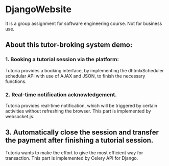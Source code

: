 # DjangoWebsite

It is a group assignment for software engineering course. Not for business use.

## About this tutor-broking system demo:
### 1. Booking a tutorial session via the platform:
Tutoria provides a booking interface, by implementing the dhtmlxScheduler schedular API with use of AJAX and JSON, to finish the necessary functions.
### 2. Real-time notification acknowledgement.
Tutoria provides real-time notification, which will be triggered by certain activities without refreshing the browser. This part is implemented by websocket.js.
## 3. Automatically close the session and transfer the payment after finishing a tutorial session.
Tutoria wants to make the effort to give the most efficient way for transaction. This part is implemented by Celery API for Django.
